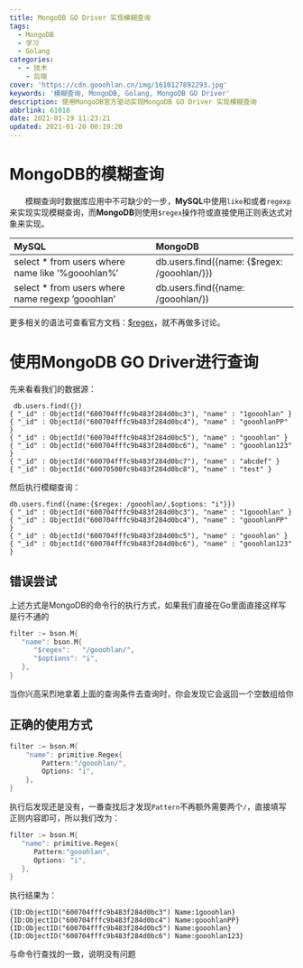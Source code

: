 ```yaml
---
title: MongoDB GO Driver 实现模糊查询
tags:
  - MongoDB
  - 学习
  - Golang
categories:
  - - 技术
    - 后端
cover: 'https://cdn.gooohlan.cn/img/1610127892293.jpg'
keywords: '模糊查询, MongoDB, Golang, MongoDB GO Driver'
description: 使用MongoDB官方驱动实现MongoDB GO Driver 实现模糊查询
abbrlink: 61018
date: 2021-01-19 11:23:21
updated: 2021-01-20 00:19:20
---
```


# MongoDB的模糊查询

&emsp;&emsp;模糊查询时数据库应用中不可缺少的一步，**MySQL**中使用`like`和或者`regexp`来实现实现模糊查询，而**MongoDB**则使用`$regex`操作符或直接使用正则表达式对象来实现。

| MySQL                                         | MongoDB                                  |
| :-------------------------------------------- | :--------------------------------------- |
| select * from users where name like ’%gooohlan%’ | db.users.find({name: {$regex: /gooohlan/}}) |
| select * from users where name regexp ’gooohlan’ | db.users.find({name: /gooohlan/})           |

更多相关的语法可查看官方文档：[$regex](https://docs.mongodb.com/manual/reference/operator/query/regex/)，就不再做多讨论。

# 使用MongoDB GO Driver进行查询

先来看看我们的数据源：

```shell
 db.users.find({})
{ "_id" : ObjectId("600704fffc9b483f284d0bc3"), "name" : "1gooohlan" }
{ "_id" : ObjectId("600704fffc9b483f284d0bc4"), "name" : "gooohlanPP" }
{ "_id" : ObjectId("600704fffc9b483f284d0bc5"), "name" : "gooohlan" }
{ "_id" : ObjectId("600704fffc9b483f284d0bc6"), "name" : "gooohlan123" }
{ "_id" : ObjectId("600704fffc9b483f284d0bc7"), "name" : "abcdef" }
{ "_id" : ObjectId("60070500fc9b483f284d0bc8"), "name" : "test" }
```

然后执行模糊查询：

```shell
db.users.find({name:{$regex: /gooohlan/,$options: "i"}})
{ "_id" : ObjectId("600704fffc9b483f284d0bc3"), "name" : "1gooohlan" }
{ "_id" : ObjectId("600704fffc9b483f284d0bc4"), "name" : "gooohlanPP" }
{ "_id" : ObjectId("600704fffc9b483f284d0bc5"), "name" : "gooohlan" }
{ "_id" : ObjectId("600704fffc9b483f284d0bc6"), "name" : "gooohlan123" }
```

## 错误尝试

上述方式是MongoDB的命令行的执行方式，如果我们直接在Go里面直接这样写是行不通的

```go
filter := bson.M{
   "name": bson.M{
      "$regex":   "/gooohlan/",
      "$options": "i",
   },
}
```

当你兴高采烈地拿着上面的查询条件去查询时，你会发现它会返回一个空数组给你

## 正确的使用方式

```go
filter := bson.M{
	"name": primitive.Regex{
		Pattern:"/gooohlan/",
		Options: "i",
	},
}
```

执行后发现还是没有，一番查找后才发现`Pattern`不再额外需要两个`/`，直接填写正则内容即可，所以我们改为：

```go
filter := bson.M{
   "name": primitive.Regex{
      Pattern:"gooohlan",
      Options: "i",
   },
}
```

执行结果为：

```shell
{ID:ObjectID("600704fffc9b483f284d0bc3") Name:1gooohlan}
{ID:ObjectID("600704fffc9b483f284d0bc4") Name:gooohlanPP}
{ID:ObjectID("600704fffc9b483f284d0bc5") Name:gooohlan}
{ID:ObjectID("600704fffc9b483f284d0bc6") Name:gooohlan123}
```

与命令行查找的一致，说明没有问题
